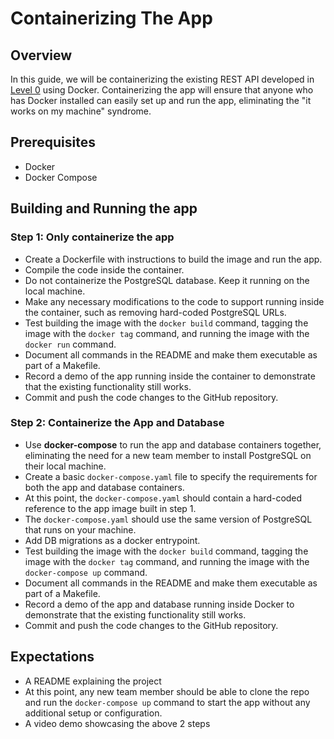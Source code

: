 # Containerizing The App

## Overview
In this guide, we will be containerizing the existing REST API developed in [Level 0](https://github.com/HrithikSawant/Internship-Student-CRUD/tree/level-0) using Docker. Containerizing the app will ensure that anyone who has Docker installed can easily set up and run the app, eliminating the "it works on my machine" syndrome.

## Prerequisites
- Docker
- Docker Compose

## Building and Running the app

### Step 1: Only containerize the app
- Create a Dockerfile with instructions to build the image and run the app.
- Compile the code inside the container.
- Do not containerize the PostgreSQL database. Keep it running on the local machine.
- Make any necessary modifications to the code to support running inside the container, such as removing hard-coded PostgreSQL URLs.
- Test building the image with the `docker build` command, tagging the image with the `docker tag` command, and running the image with the `docker run` command.
- Document all commands in the README and make them executable as part of a Makefile.
- Record a demo of the app running inside the container to demonstrate that the existing functionality still works.
- Commit and push the code changes to the GitHub repository.

### Step 2: Containerize the App and Database

- Use **docker-compose** to run the app and database containers together, eliminating the need for a new team member to install PostgreSQL on their local machine.
- Create a basic `docker-compose.yaml` file to specify the requirements for both the app and database containers.
- At this point, the `docker-compose.yaml` should contain a hard-coded reference to the app image built in step 1.
- The `docker-compose.yaml` should use the same version of PostgreSQL that runs on your machine.
- Add DB migrations as a docker entrypoint.
- Test building the image with the `docker build` command, tagging the image with the `docker tag` command, and running the image with the `docker-compose up` command.
- Document all commands in the README and make them executable as part of a Makefile.
- Record a demo of the app and database running inside Docker to demonstrate that the existing functionality still works.
- Commit and push the code changes to the GitHub repository.

## Expectations
- A README explaining the project
- At this point, any new team member should be able to clone the repo and run the `docker-compose up` command to start the app without any additional setup or configuration.
- A video demo showcasing the above 2 steps
